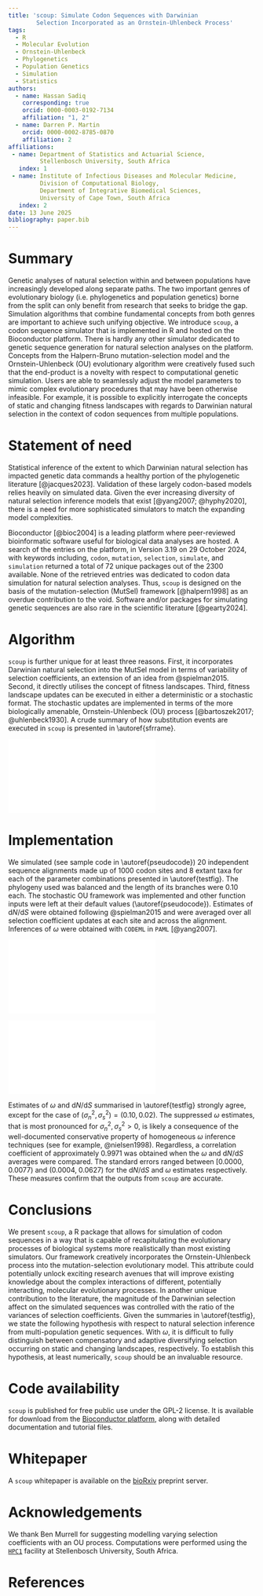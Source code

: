 ```yaml
---
title: 'scoup: Simulate Codon Sequences with Darwinian
        Selection Incorporated as an Ornstein-Uhlenbeck Process'
tags:
  - R
  - Molecular Evolution
  - Ornstein-Uhlenbeck
  - Phylogenetics
  - Population Genetics
  - Simulation
  - Statistics
authors:
  - name: Hassan Sadiq
    corresponding: true
    orcid: 0000-0003-0192-7134
    affiliation: "1, 2"
  - name: Darren P. Martin
    orcid: 0000-0002-8785-0870
    affiliation: 2
affiliations:
 - name: Department of Statistics and Actuarial Science,
         Stellenbosch University, South Africa
   index: 1
 - name: Institute of Infectious Diseases and Molecular Medicine,
         Division of Computational Biology,
         Department of Integrative Biomedical Sciences,
         University of Cape Town, South Africa
   index: 2
date: 13 June 2025
bibliography: paper.bib
---
```


# Summary

Genetic analyses of natural selection within and between populations have
increasingly developed along separate paths. The two important genres of
evolutionary biology (i.e. phylogenetics and population genetics) borne
from the split can only benefit from research that seeks to bridge
the gap. Simulation algorithms that combine fundamental concepts from
both genres are important to achieve such unifying objective. 
We introduce `scoup`, a codon sequence simulator that is implemented
in R and hosted on the Bioconductor platform. There is hardly any other
simulator dedicated to genetic sequence generation for natural selection
analyses on the platform. Concepts from the Halpern-Bruno mutation-selection
model and the Ornstein-Uhlenbeck (OU) evolutionary algorithm were creatively
fused such that the end-product is a novelty with respect to computational
genetic simulation. Users are able to seamlessly adjust the model parameters
to mimic complex evolutionary procedures that may have been otherwise
infeasible. For example, it is possible to explicitly interrogate the
concepts of static and changing fitness landscapes with regards to Darwinian
natural selection in the context of codon sequences from multiple
populations.

# Statement of need

Statistical inference of the extent to which Darwinian natural selection has
impacted genetic data commands a healthy portion of the phylogenetic
literature [@jacques2023]. Validation of these largely codon-based models
relies heavily on simulated data. Given the ever increasing diversity of
natural selection inference models that exist [@yang2007; @hyphy2020],
there is a need for more sophisticated simulators to match the
expanding model complexities.

Bioconductor [@bioc2004] is a leading platform where peer-reviewed
bioinformatic software useful for biological data analyses are hosted. A
search of the entries on the platform, in Version 3.19 on 29 October 2024,
with keywords including, `codon`, `mutation`, `selection`, `simulate`, and
`simulation` returned a total of 72 unique packages out of the 2300 available.
None of the retrieved entries was dedicated to codon data simulation for
natural selection analyses. Thus, `scoup` is designed on the basis of the
mutation-selection (MutSel) framework [@halpern1998] as an overdue
contribution to the void. Software and/or packages for simulating genetic
sequences are also rare in the scientific literature [@gearty2024]. 

# Algorithm

`scoup` is further unique for at least three reasons. First, it incorporates
Darwinian natural selection into the MutSel model in terms of variability of
selection coefficients, an extension of an idea from @spielman2015. Second,
it directly utilises the concept of fitness landscapes. Third, fitness
landscape updates can be executed in either a deterministic or a stochastic
format. The stochastic updates are implemented in terms of the more
biologically amenable, Ornstein-Uhlenbeck (OU) process
[@bartoszek2017; @uhlenbeck1930]. A crude summary of how substitution
events are executed in `scoup` is presented in \autoref{sfrrame}.


![\label{sfrrame}**Summarised `scoup` algorithm.**
  After each substitution event, the process returns to *STEP A*,
  until the input tree length ($\tau \in \mathbf{SEQ}$) is exhausted.
  $\sigma^{2}_{n}=$ variance of amino acid selection coefficients.
  $\sigma^{2}_{s}=$ variance of synonymous codon selection
  coefficients. $\Sigma^{2}_{}=$ OU asymptotic variance.
  $\theta=$ OU mean reversion rate. $\mathbf{SEQ}=$ sequence
  information. $x_{\star}^{}=$ codon. $\mathbf{s}_{\star}^{}=$
  codon selection coefficient vector.](FIG0.pdf)


# Implementation

We simulated (see sample code in \autoref{pseudocode}) $20$ independent
sequence alignments made up of $1000$ codon sites and $8$ extant taxa for
each of the parameter combinations presented in \autoref{testfig}. The
phylogeny used was balanced and the length of its branches were $0.10$ each.
The stochastic OU framework was implemented and other function inputs were
left at their default values (\autoref{pseudocode}). Estimates of
$\mathrm{d}N/\mathrm{d}S$ were obtained following @spielman2015 and were
averaged over all selection coefficient updates at each site and across
the alignment. Inferences of $\omega$ were obtained with `CODEML` in
`PAML` [@yang2007].


![\label{pseudocode}**An example R code for simulating a codon sequence
  alignment with `scoup`**. Default values were left unchanged. `Line01`:
  OU adaptation parameters where, $\mu=0$, $\Sigma^{2}_{}=0.01$ and
  $\theta=0.01$. `Line02`: evolution model input where,
  $\mathbf{s} \sim \text{Gamma}(1,\sigma_{n}^{-1})$,
  $\sigma^{2}_{n}=10^{-5}_{}$, $\sigma^{2}_{s}=10^{-5}_{}$ and
  effective population size, $N_{\texttt{e}}^{}=1000$. `Line03`:
  sequence information where, site count is $250$, extant taxa count
  is $64$ and branch length is $0.1$.](FIG1.pdf)


![\label{testfig}**Demonstration of the accuracy of outputs from `scoup`
  in terms of the likelihood $\omega$ and the analytical dN/dS measures
  of natural selection.** The estimates of the selection measures were
  obtained homogeneously from each alignment generated for every combination
  of the stochastic landscape ($\Sigma^{2}_{}$ and $\theta$) and the
  Darwinian selection ($\sigma^{2}_{n}$ and $\sigma^{2}_{s}$) parameters.
  The filled circles represent the average $\mathrm{d}N/\mathrm{d}S$
  estimates while the empty squares represent the average $\omega$ estimates,
  across $20$ independent codon sequence alignments. The widths of the arrows
  correspond to twice the standard errors. The dashed lines highlight point
  of neutral selection effect.](FIG2.pdf)


Estimates of $\omega$ and $\mathrm{d}N/\mathrm{d}S$ summarised in
\autoref{testfig} strongly agree, except for the case of
$(\sigma^{2}_{n},\sigma^{2}_{s})=(0.10,0.02)$. The suppressed $\omega$
estimates, that is most pronounced for $\sigma^{2}_{n},\sigma^{2}_{s}>0$,
is likely a consequence of the well-documented conservative property of
homogeneous $\omega$ inference techniques (see for example, @nielsen1998).
Regardless, a correlation coefficient of approximately $0.9971$ was obtained
when the $\omega$ and $\mathrm{d}N/\mathrm{d}S$ averages were compared. The
standard errors ranged between $[0.0000,\;0.0077)$ and $(0.0004,\;0.0627)$
for the $\mathrm{d}N/\mathrm{d}S$ and $\omega$ estimates respectively. These
measures confirm that the outputs from `scoup` are accurate.

# Conclusions

We present `scoup`, a R package that allows for simulation of codon
sequences in a way that is capable of recapitulating the evolutionary
processes of biological systems more realistically than most existing
simulators. Our framework creatively incorporates the Ornstein-Uhlenbeck
process into the mutation-selection evolutionary model. This attribute
could potentially unlock exciting research avenues that will improve
existing knowledge about the complex interactions of different,
potentially interacting, molecular evolutionary processes. In another
unique contribution to the literature, the magnitude of the Darwinian
selection affect on the simulated sequences was controlled with the ratio
of the variances of selection coefficients. Given the summaries
in \autoref{testfig}, we state the following hypothesis with respect
to natural selection inference from multi-population genetic sequences.
With $\omega$, it is difficult to fully distinguish between compensatory and
adaptive diversifying selection occurring on static and changing landscapes,
respectively. To establish this hypothesis, at least numerically,
`scoup` should be an invaluable resource.

# Code availability

`scoup` is published for free public use under the
GPL-2 license. It is available for download from the
[Bioconductor platform](doi.org/10.18129/B9.bioc.scoup),
along with detailed documentation and tutorial files.

# Whitepaper

A `scoup` whitepaper is available on the
[bioRxiv](https://doi.org/10.1101/2025.06.14.659628)
preprint server.

# Acknowledgements

We thank Ben Murrell for suggesting modelling varying selection coefficients
with an OU process. Computations were performed using the
[`HPC1`](http://www.sun.ac.za/hpc) facility at Stellenbosch University, South
Africa.


# References

